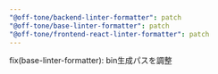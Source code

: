 ```yaml
---
"@off-tone/backend-linter-formatter": patch
"@off-tone/base-linter-formatter": patch
"@off-tone/frontend-react-linter-formatter": patch
---
```


fix(base-linter-formatter): bin生成パスを調整
